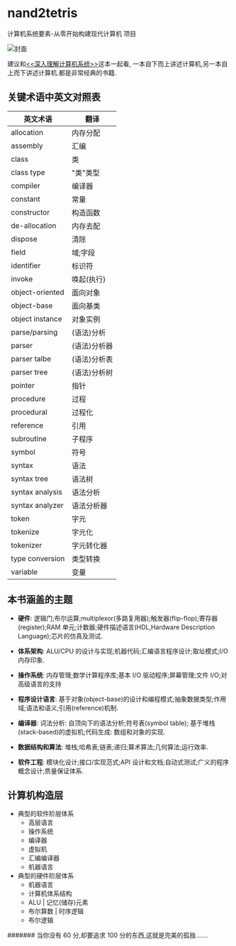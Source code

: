 # nand2tetris

计算机系统要素-从零开始构建现代计算机 项目

![封面](https://github.com/ytzys/nand2tetris/blob/master/1.jpg)

建议和[<<深入理解计算机系统>>](https://github.com/pengliheng/cs-app3e)这本一起看, 一本自下而上讲述计算机,另一本自上而下讲述计算机.都是非常经典的书籍.

## 关键术语中英文对照表

| 英文术语        | 翻译         |
| --------------- | ------------ |
| allocation      | 内存分配     |
| assembly        | 汇编         |
| class           | 类           |
| class type      | "类"类型     |
| compiler        | 编译器       |
| constant        | 常量         |
| constructor     | 构造函数     |
| de-allocation   | 内存去配     |
| dispose         | 清除         |
| field           | 域;字段      |
| identifier      | 标识符       |
| invoke          | 唤起(执行)   |
| object-oriented | 面向对象     |
| object-base     | 面向基类     |
| object instance | 对象实例     |
| parse/parsing   | (语法)分析   |
| parser          | (语法)分析器 |
| parser talbe    | (语法)分析表 |
| parser tree     | (语法)分析树 |
| pointer         | 指针         |
| procedure       | 过程         |
| procedural      | 过程化       |
| reference       | 引用         |
| subroutine      | 子程序       |
| symbol          | 符号         |
| syntax          | 语法         |
| syntax tree     | 语法树       |
| syntax analysis | 语法分析     |
| syntax analyzer | 语法分析器   |
| token           | 字元         |
| tokenize        | 字元化       |
| tokenizer       | 字元转化器   |
| type conversion | 类型转换     |
| variable        | 变量         |

## 本书涵盖的主题

- **硬件**: 逻辑门;布尔运算;multiplexor(多路复用器);触发器(flip-flop);寄存器(register);RAM 单元;计数器;硬件描述语言(HDL,Hardware Description Language);芯片的仿真及测试.

- **体系架构**: ALU/CPU 的设计与实现;机器代码;汇编语言程序设计;取址模式;I/O 内存印象.

- **操作系统**: 内存管理;数学计算程序库;基本 I/O 驱动程序;屏幕管理;文件 I/O;对高级语言的支持

- **程序设计语言**: 基于对象(object-base)的设计和编程模式;抽象数据类型;作用域;语法和语义;引用(reference)机制.

- **编译器**: 词法分析: 自顶向下的语法分析;符号表(symbol table); 基于堆栈(stack-based)的虚拟机;代码生成: 数组和对象的实现.

- **数据结构和算法**: 堆栈;哈希表;链表;递归;算术算法;几何算法;运行效率.

- **软件工程**: 模块化设计;接口/实现范式;API 设计和文档;自动式测试;广义的程序概念设计;质量保证体系.

## 计算机构造层

- 典型的软件阶层体系
  - 高层语言
  - 操作系统
  - 编译器
  - 虚拟机
  - 汇编编译器
  - 机器语言
- 典型的硬件阶层体系
  - 机器语言
  - 计算机体系结构
  - ALU | 记忆(储存)元素
  - 布尔算数 | 时序逻辑
  - 布尔逻辑

####### 当你没有 60 分,却要追求 100 分的东西,这就是完美的孤独.......
